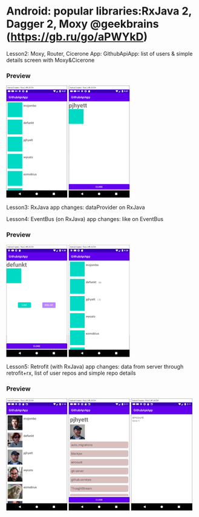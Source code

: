 # Android: popular libraries:RxJava 2, Dagger 2, Moxy @geekbrains (https://gb.ru/go/aPWYkD)

Lesson2: Moxy, Router, Cicerone
App: GithubApiApp: list of users & simple details screen with Moxy&Cicerone

### Preview
<img src="printscreens/lesson2_1.png" width="32%">
<img src="printscreens/lesson2_2.png" width="32%">

Lesson3: RxJava
app changes: dataProvider on RxJava

Lesson4: EventBus (on RxJava)
app changes: like on EventBus

### Preview
<img src="printscreens/lesson4_1.png" width="32%">
<img src="printscreens/lesson4_2.png" width="32%">

Lesson5: Retrofit (with RxJava)
app changes: data from server through retrofit+rx, list of user repos and simple repo details

### Preview
<img src="printscreens/lesson5_1.png" width="32%">
<img src="printscreens/lesson5_2.png" width="32%">
<img src="printscreens/lesson5_3.png" width="32%">
